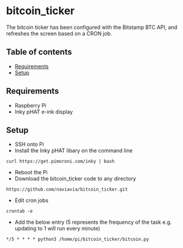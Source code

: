 # bitcoin_ticker
The bitcoin ticker has been configured with the Bitstamp BTC API, and refreshes the screen based on a CRON job.

## Table of contents
* [Requirements](#requirements)
* [Setup](#setup)

## Requirements
- Raspberry Pi
- Inky pHAT e-ink display

## Setup
- SSH onto Pi
- Install the Inky pHAT libary on the command line
```
curl https://get.pimoroni.com/inky | bash
```
- Reboot the Pi
- Download the bitcoin_ticker code to any directory
```
https://github.com/naviavia/bitcoin_ticker.git
```
- Edit cron jobs
```
crontab -e
```
- Add the below entry (5 represents the frequency of the task e.g. updating to 1 will run every minute)
```
*/5 * * * * python3 /home/pi/bitcoin_ticker/bitcoin.py
```
